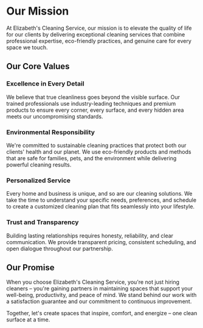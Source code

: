 # Our Mission

At Elizabeth's Cleaning Service, our mission is to elevate the quality of life for our clients by delivering exceptional cleaning services that combine professional expertise, eco-friendly practices, and genuine care for every space we touch.

## Our Core Values

### Excellence in Every Detail
We believe that true cleanliness goes beyond the visible surface. Our trained professionals use industry-leading techniques and premium products to ensure every corner, every surface, and every hidden area meets our uncompromising standards.

### Environmental Responsibility
We're committed to sustainable cleaning practices that protect both our clients' health and our planet. We use eco-friendly products and methods that are safe for families, pets, and the environment while delivering powerful cleaning results.

### Personalized Service
Every home and business is unique, and so are our cleaning solutions. We take the time to understand your specific needs, preferences, and schedule to create a customized cleaning plan that fits seamlessly into your lifestyle.

### Trust and Transparency
Building lasting relationships requires honesty, reliability, and clear communication. We provide transparent pricing, consistent scheduling, and open dialogue throughout our partnership.

## Our Promise

When you choose Elizabeth's Cleaning Service, you're not just hiring cleaners – you're gaining partners in maintaining spaces that support your well-being, productivity, and peace of mind. We stand behind our work with a satisfaction guarantee and our commitment to continuous improvement.

Together, let's create spaces that inspire, comfort, and energize – one clean surface at a time.